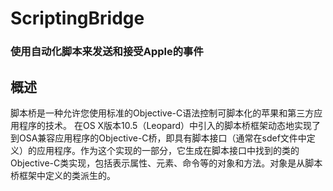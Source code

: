 # ScriptingBridge
### 使用自动化脚本来发送和接受Apple的事件
## 概述
脚本桥是一种允许您使用标准的Objective-C语法控制可脚本化的苹果和第三方应用程序的技术。 在OS X版本10.5（Leopard）中引入的脚本桥框架动态地实现了到OSA兼容应用程序的Objective-C桥，即具有脚本接口（通常在sdef文件中定义）的应用程序。作为这个实现的一部分，它生成在脚本接口中找到的类的Objective-C类实现，包括表示属性、元素、命令等的对象和方法。对象是从脚本桥框架中定义的类派生的。
